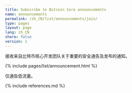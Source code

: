 ```yaml
---
title: Subscribe to Bitcoin Core announcements
name: announcements
permalink: /zh_CN/list/announcements/join/
type: pages
layout: page
lang: zh_CN
share: false
version: 1
---
```

接收来自比特币核心开发团队关于重要的安全通告及发布的通知。

{% include pages/list/announcement.html %}
    
仅通告低流量。

{% include references.md %}
